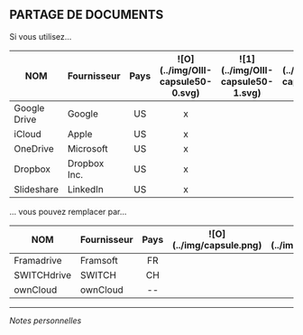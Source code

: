 ## PARTAGE DE DOCUMENTS

Si vous utilisez...

| NOM | Fournisseur | Pays | ![O] (../img/OIII-capsule50-0.svg) | ![1] (../img/OIII-capsule50-1.svg) | ![2] (../img/OIII-capsule50-2.svg) | ![3] (../img/OIII-capsule50-3.svg) |
| --- | ----------- | :--: | :--------------------------------: | :--------------------------------: | :--------------------------------: | :--------------------------------: |
| Google Drive | Google | US | x |  |  |  |
| iCloud | Apple | US | x |  |  |  |
| OneDrive | Microsoft | US | x |  |  |  |
| Dropbox | Dropbox Inc. | US | x |  |  |  |
| Slideshare | LinkedIn | US | x |  |  |  |

... vous pouvez remplacer par...

| NOM | Fournisseur | Pays | ![O] (../img/capsule.png) | ![1] (../img/capsule.png) | ![2] (../img/capsule.png) | ![3] (../img/capsule.png) |
| --- | ----------- | :--: | :-----------------------: | :-----------------------: | :-----------------------: | :-----------------------: |
| Framadrive | Framsoft | FR |  | x |  |  |
| SWITCHdrive | SWITCH | CH |  |  | x |  |
| ownCloud | ownCloud | -- |  |  |  | x |

---
*Notes personnelles*